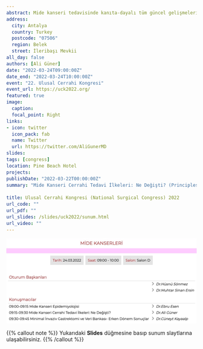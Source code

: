 ```yaml
---
abstract: Mide kanseri tedavisinde kanıta-dayalı tüm güncel gelişmelerin özetlendiği bir sunum
address:
  city: Antalya
  country: Turkey
  postcode: "07506"
  region: Belek
  street: İleribaşı Mevkii
all_day: false
authors: [Ali Güner]
date: "2022-03-24T09:00:00Z"
date_end: "2022-03-24T10:00:00Z"
event: "22. Ulusal Cerrahi Kongresi"
event_url: https://uck2022.org/
featured: true
image:
  caption: 
  focal_point: Right
links:
- icon: twitter
  icon_pack: fab
  name: Twitter
  url: https://twitter.com/AliGunerMD
slides:
tags: [congress]
location: Pine Beach Hotel
projects:
publishDate: "2022-03-22T00:00:00Z"
summary: "Mide Kanseri Cerrahi Tedavi İlkeleri: Ne Değişti? (Principles of gastric cancer surgical treatment: What has changed?)"

title: Ulusal Cerrahi Kongresi (National Surgical Congress) 2022
url_code: ""
url_pdf: ""
url_slides: /slides/uck2022/sunum.html
url_video: ""
---
```


![Oturum programı](images/uck_01.jpg)

{{% callout note %}}
Yukarıdaki **Slides** düğmesine basıp sunum slaytlarına ulaşabilirsiniz.
{{% /callout %}}
